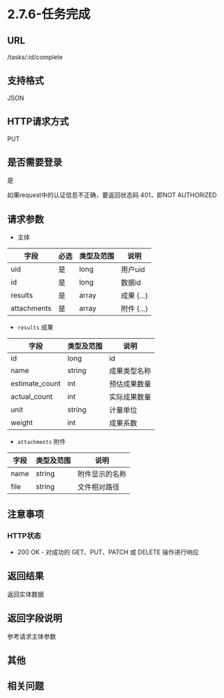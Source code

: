 # 2.7.6-任务完成

## URL

/tasks/:id/complete

## 支持格式

JSON

## HTTP请求方式

PUT

## 是否需要登录

是

如果request中的认证信息不正确，要返回状态码 401，即NOT AUTHORIZED

## 请求参数

- 主体

字段 | 必选 | 类型及范围 | 说明
----|------|----------|-------------
uid                 |   是   | long    | 用户uid
id                  |   是   | long    | 数据id
results             |   是   | array   | 成果 {...}
attachments         |   是   | array   | 附件 {...}

- `results` 成果

字段 | 类型及范围 | 说明
----|----------|-------------
id                 | long       | id
name               | string     | 成果类型名称
estimate_count     | int        | 预估成果数量
actual_count       | int        | 实际成果数量
unit               | string     | 计量单位
weight             | int        | 成果系数

- `attachments` 附件

字段 | 类型及范围 | 说明
----|----------|-------------
name            | string  | 附件显示的名称
file            | string  | 文件相对路径

## 注意事项

### HTTP状态

- 200 OK - 对成功的 GET、PUT、PATCH 或 DELETE 操作进行响应

## 返回结果

返回实体数据

## 返回字段说明

参考请求主体参数

## 其他

## 相关问题

